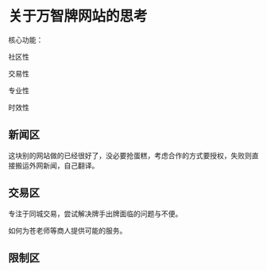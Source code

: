  # 关于万智牌网站的思考

核心功能：

社区性

交易性

专业性

时效性

## 新闻区

这块别的网站做的已经很好了，没必要抢蛋糕，考虑合作的方式要授权，失败则直接搬运外网新闻，自己翻译。

## 交易区

专注于同城交易，尝试解决牌手出牌面临的问题与不便。

如何为苍老师等商人提供可能的服务。

##  限制区



